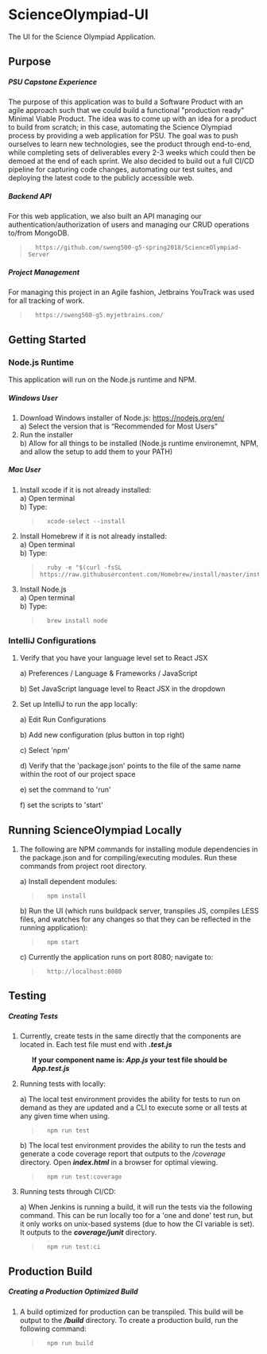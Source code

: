 # ScienceOlympiad-UI

The UI for the Science Olympiad Application. 

## Purpose

##### PSU Capstone Experience
The purpose of this application was to build a Software Product with an agile approach such that we could 
build a functional "production ready" Minimal Viable Product.  The idea was to come up with an idea for a product to build
from scratch; in this case, automating the Science Olympiad process by providing a web application for PSU.  The goal was 
to push ourselves to learn new technologies, see the product through end-to-end, while completing sets of deliverables 
every 2-3 weeks which could then be demoed at the end of each sprint.  We also decided to build out a full CI/CD pipeline
for capturing code changes, automating our test suites, and deploying the latest code to the publicly accessible web.

##### Backend API
For this web application, we also built an API managing our authentication/authorization of users and managing our 
CRUD operations to/from MongoDB.
  >       https://github.com/sweng500-g5-spring2018/ScienceOlympiad-Server

##### Project Management
For managing this project in an Agile fashion, Jetbrains YouTrack was used for all tracking of work.
  >       https://sweng500-g5.myjetbrains.com/


## Getting Started

### Node.js Runtime
This application will run on the Node.js runtime and NPM.

##### Windows User
1) Download Windows installer of Node.js: https://nodejs.org/en/ <br />
    a) Select the version that is “Recommended for Most Users” <br />
2) Run the installer <br />
    b) Allow for all things to be installed (Node.js runtime environemnt, NPM, and allow the setup to add them to your PATH)

##### Mac User
1) Install xcode if it is not already installed: <br />
    a) Open terminal <br />
    b) Type: <br />
    >       xcode-select --install
2) Install Homebrew if it is not already installed: <br />
    a) Open terminal <br />
    b) Type: <br />
    >       ruby -e "$(curl -fsSL https://raw.githubusercontent.com/Homebrew/install/master/install)"
3) Install Node.js <br />
    a) Open terminal <br />
    b) Type: <br />
    >       brew install node

   
### IntelliJ Configurations
1) Verify that you have your language level set to React JSX

    a) Preferences / Language & Frameworks / JavaScript
    
    b) Set JavaScript language level to React JSX in the dropdown
    
2) Set up IntelliJ to run the app locally:

    a) Edit Run Configurations 
    
    b) Add new configuration (plus button in top right)
    
    c) Select 'npm'
    
    d) Verify that the 'package.json' points to the file of the same name within the root of our project space
    
    e) set the command to 'run'
     
    f) set the scripts to 'start'
    

## Running ScienceOlympiad Locally
1) The following are NPM commands for installing module dependencies in the package.json 
and for compiling/executing modules.  Run these commands from project root directory.
 
    a) Install dependent modules: 
    >       npm install 
    
    b) Run the UI (which runs buildpack server, transpiles JS, compiles LESS files, 
    and watches for any changes so that they can be reflected in the running 
    application): <br />
    >       npm start
    
    c) Currently the application runs on port 8080; navigate to:
    >       http://localhost:8080
    

## Testing 

##### Creating Tests
1) Currently, create tests in the same directly that the components are located
in.  Each test file must end with <b><i>.test.js</i></b><br />
    <ul><b>If your component name is: <i>App.js</i> your test file 
    should be <i>App.test.js</i></b></ul>
    
2) Running tests with locally:

    a) The local test environment provides the ability for tests to run
        on demand as they are updated and a CLI to execute some or all tests
        at any given time when using.

    >       npm run test
    
    b) The local test environment provides the ability to run the tests and 
    generate a code coverage report that outputs to the <i>/coverage</i> 
    directory.  Open <i><b>index.html</b></i> in a browser for optimal viewing.
    
    >       npm run test:coverage
    
3) Running tests through CI/CD:
    
    a) When Jenkins is running a build, it will run the tests via the following
        command.  This can be run locally too for a 'one and done' test run, but 
        it only works on unix-based systems (due to how the CI variable is set).
        It outputs to the <i><b>coverage/junit</b></i> directory.
        
    >       npm run test:ci
    

## Production Build 

##### Creating a Production Optimized Build
1) A build optimized for production can be transpiled.  This build will be
    output to the <b><i>/build</i></b> directory.  To create a production 
    build, run the following command: 

    >       npm run build
    
